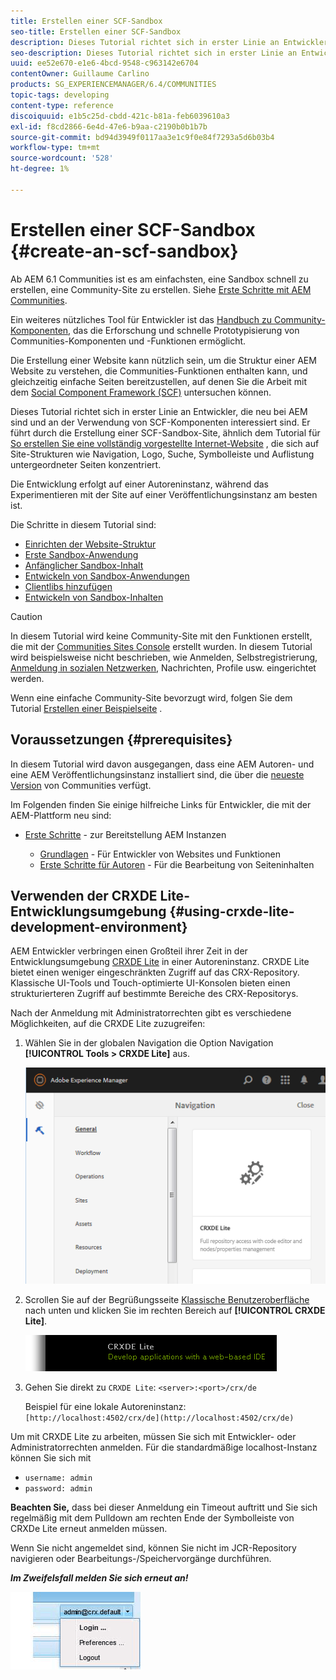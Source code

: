 ```yaml
---
title: Erstellen einer SCF-Sandbox
seo-title: Erstellen einer SCF-Sandbox
description: Dieses Tutorial richtet sich in erster Linie an Entwickler, die neu bei AEM sind und an der Verwendung von SCF-Komponenten interessiert sind.  Er führt durch die Erstellung einer SCF-Sandbox-Site.
seo-description: Dieses Tutorial richtet sich in erster Linie an Entwickler, die neu bei AEM sind und an der Verwendung von SCF-Komponenten interessiert sind.  Er führt durch die Erstellung einer SCF-Sandbox-Site.
uuid: ee52e670-e1e6-4bcd-9548-c963142e6704
contentOwner: Guillaume Carlino
products: SG_EXPERIENCEMANAGER/6.4/COMMUNITIES
topic-tags: developing
content-type: reference
discoiquuid: e1b5c25d-cbdd-421c-b81a-feb6039610a3
exl-id: f8cd2866-6e4d-47e6-b9aa-c2190b0b1b7b
source-git-commit: bd94d3949f0117aa3e1c9f0e84f7293a5d6b03b4
workflow-type: tm+mt
source-wordcount: '528'
ht-degree: 1%

---
```


# Erstellen einer SCF-Sandbox {#create-an-scf-sandbox}


Ab AEM 6.1 Communities ist es am einfachsten, eine Sandbox schnell zu erstellen, eine Community-Site zu erstellen. Siehe [Erste Schritte mit AEM Communities](getting-started.md).

Ein weiteres nützliches Tool für Entwickler ist das [Handbuch zu Community-Komponenten](components-guide.md), das die Erforschung und schnelle Prototypisierung von Communities-Komponenten und -Funktionen ermöglicht.

Die Erstellung einer Website kann nützlich sein, um die Struktur einer AEM Website zu verstehen, die Communities-Funktionen enthalten kann, und gleichzeitig einfache Seiten bereitzustellen, auf denen Sie die Arbeit mit dem [Social Component Framework (SCF)](scf.md) untersuchen können.

Dieses Tutorial richtet sich in erster Linie an Entwickler, die neu bei AEM sind und an der Verwendung von SCF-Komponenten interessiert sind. Er führt durch die Erstellung einer SCF-Sandbox-Site, ähnlich dem Tutorial für [So erstellen Sie eine vollständig vorgestellte Internet-Website](../../help/sites-developing/website.md) , die sich auf Site-Strukturen wie Navigation, Logo, Suche, Symbolleiste und Auflistung untergeordneter Seiten konzentriert.

Die Entwicklung erfolgt auf einer Autoreninstanz, während das Experimentieren mit der Site auf einer Veröffentlichungsinstanz am besten ist.

Die Schritte in diesem Tutorial sind:

* [Einrichten der Website-Struktur](setup-website.md)
* [Erste Sandbox-Anwendung](initial-app.md)
* [Anfänglicher Sandbox-Inhalt](initial-content.md)
* [Entwickeln von Sandbox-Anwendungen](develop-app.md)
* [Clientlibs hinzufügen](add-clientlibs.md)
* [Entwickeln von Sandbox-Inhalten](develop-content.md)

>[!CAUTION]
>
>In diesem Tutorial wird keine Community-Site mit den Funktionen erstellt, die mit der [Communities Sites Console](sites-console.md) erstellt wurden. In diesem Tutorial wird beispielsweise nicht beschrieben, wie Anmelden, Selbstregistrierung, [Anmeldung in sozialen Netzwerken](social-login.md), Nachrichten, Profile usw. eingerichtet werden.
>
>Wenn eine einfache Community-Site bevorzugt wird, folgen Sie dem Tutorial [Erstellen einer Beispielseite](create-sample-page.md) .

## Voraussetzungen {#prerequisites}

In diesem Tutorial wird davon ausgegangen, dass eine AEM Autoren- und eine AEM Veröffentlichungsinstanz installiert sind, die über die [neueste Version](deploy-communities.md#latest-releases) von Communities verfügt.

Im Folgenden finden Sie einige hilfreiche Links für Entwickler, die mit der AEM-Plattform neu sind:

* [Erste Schritte](../../help/sites-deploying/deploy.md#getting-started)  - zur Bereitstellung AEM Instanzen

   * [Grundlagen](../../help/sites-developing/the-basics.md)  - Für Entwickler von Websites und Funktionen
   * [Erste Schritte für Autoren](../../help/sites-authoring/first-steps.md)  - Für die Bearbeitung von Seiteninhalten

## Verwenden der CRXDE Lite-Entwicklungsumgebung {#using-crxde-lite-development-environment}

AEM Entwickler verbringen einen Großteil ihrer Zeit in der Entwicklungsumgebung [CRXDE Lite](../../help/sites-developing/developing-with-crxde-lite.md) in einer Autoreninstanz. CRXDE Lite bietet einen weniger eingeschränkten Zugriff auf das CRX-Repository. Klassische UI-Tools und Touch-optimierte UI-Konsolen bieten einen strukturierteren Zugriff auf bestimmte Bereiche des CRX-Repositorys.

Nach der Anmeldung mit Administratorrechten gibt es verschiedene Möglichkeiten, auf die CRXDE Lite zuzugreifen:

1. Wählen Sie in der globalen Navigation die Option Navigation **[!UICONTROL Tools > CRXDE Lite]** aus.

   ![chlimage_1-350](assets/chlimage_1-350.png)

2. Scrollen Sie auf der Begrüßungsseite [Klassische Benutzeroberfläche](http://localhost:4502/welcome.html) nach unten und klicken Sie im rechten Bereich auf **[!UICONTROL CRXDE Lite]**.

   ![chlimage_1-351](assets/chlimage_1-351.png)

3. Gehen Sie direkt zu `CRXDE Lite`: `<server>:<port>/crx/de`

   Beispiel für eine lokale Autoreninstanz: ` [http://localhost:4502/crx/de](http://localhost:4502/crx/de)`

Um mit CRXDE Lite zu arbeiten, müssen Sie sich mit Entwickler- oder Administratorrechten anmelden. Für die standardmäßige localhost-Instanz können Sie sich mit

* `username: admin`
* `password: admin`


**Beachten Sie,** dass bei dieser Anmeldung ein Timeout auftritt und Sie sich regelmäßig mit dem Pulldown am rechten Ende der Symbolleiste von CRXDe Lite erneut anmelden müssen.

Wenn Sie nicht angemeldet sind, können Sie nicht im JCR-Repository navigieren oder Bearbeitungs-/Speichervorgänge durchführen.

***Im Zweifelsfall melden Sie sich erneut an!***

![chlimage_1-352](assets/chlimage_1-352.png)

